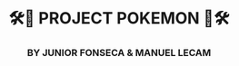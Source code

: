 <h1 align="center">🛠🧮 PROJECT POKEMON 🧮🛠</h1>
<h3 align="center">BY JUNIOR FONSECA & MANUEL LECAM</h3>
